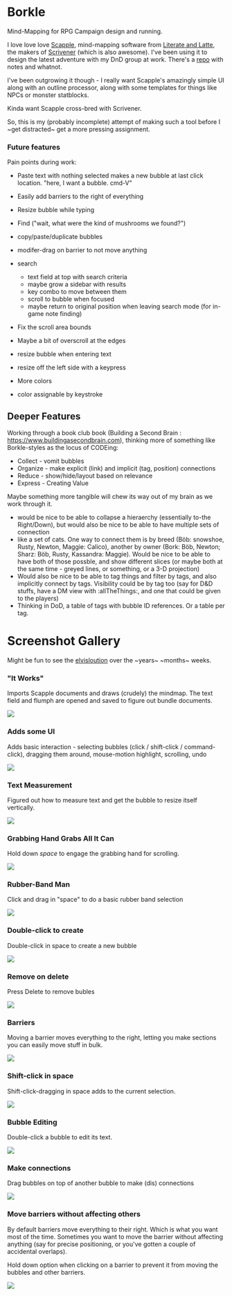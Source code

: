 # Borkle

Mind-Mapping for RPG Campaign design and running.

I love love love [Scapple](https://www.literatureandlatte.com/scapple/overview), mind-mapping
software from [Literate and Latte](https://www.literatureandlatte.com), the makers of 
[Scrivener](https://www.literatureandlatte.com/scrivener/overview) (which is also awesome).
I've been using it to design the latest adventure with my DnD group at work.  There's
a [repo](https://github.com/markd2/MarkDnD) with notes and whatnot.

I've been outgrowing it though - I really want Scapple's amazingly simple UI along with
an outline processor, along with some templates for things like NPCs or monster statblocks.

Kinda want Scapple cross-bred with Scrivener.

So, this is my (probably incomplete) attempt of making such a tool before I 
~get distracted~ get a more pressing assignment.

### Future features

Pain points during work:

* Paste text with nothing selected makes a new bubble at
  last click location. "here, I want a bubble. cmd-V"
* Easily add barriers to the right of everything
* Resize bubble while typing
* Find ("wait, what were the kind of mushrooms we found?")
* copy/paste/duplicate bubbles
* modifer-drag on barrier to not move anything

* search
  - text field at top with search criteria
  - maybe grow a sidebar with results
  - key combo to move between them
  - scroll to bubble when focused
  - maybe return to original position when leaving search mode (for in-game 
    note finding)
* Fix the scroll area bounds
* Maybe a bit of overscroll at the edges
* resize bubble when entering text
* resize off the left side with a keypress
* More colors
* color assignable by keystroke


## Deeper Features

Working through a book club book (Building a Second Brain : https://www.buildingasecondbrain.com), thinking more of something like Borkle-styles as the locus of CODEing:

  - Collect - vomit bubbles
  - Organize - make explicit (link) and implicit (tag, position) connections
  - Reduce - show/hide/layout based on relevance
  - Express - Creating Value

Maybe something more tangible will chew its way out of my brain as we work through it.

* would be nice to be able to collapse a hieraerchy (essentially to-the Right/Down),
  but would also be nice to be able to have multiple sets of connection
* like a set of cats.  One way to connect them is by breed (Böb: snowshoe,
  Rusty, Newton, Maggie: Calico), another by owner (Bork: Böb, Newton; Sharz: Böb,
  Rusty, Kassandra: Maggie). Would be nice to be able to have both of those possble,
  and show different slices (or maybe both at the same time - greyed lines, or something,
  or a 3-D projection)
* Would also be nice to be able to tag things and filter by tags, and also implicitly
  connect by tags.  Visibility could be by tag too (say for D&D stuffs, have a DM
  view with :allTheThings:, and one that could be given to the players)
* Thinking in DoD, a table of tags with bubble ID references. Or a table per tag.


# Screenshot Gallery

Might be fun to see the [elvisloution](https://www.youtube.com/watch?v=knc9LKjukSQ) over the ~years~ ~months~ weeks.


### "It Works"

Imports Scapple documents and draws (crudely) the mindmap.  The text field and flumph are
opened and saved to figure out bundle documents.

![](assets/screenshot-1.png)


### Adds some UI

Adds basic interaction - selecting bubbles (click / shift-click / command-click), dragging them
around, mouse-motion highlight, scrolling, undo

![](assets/borkle2.gif)

### Text Measurement

Figured out how to measure text and get the bubble to resize itself vertically.

![](assets/borkle3.png)

### Grabbing Hand Grabs All It Can

Hold down _space_ to engage the grabbing hand for scrolling.

![](assets/grab-hand.gif)

### Rubber-Band Man

Click and drag in "space" to do a basic rubber band selection

![](assets/rubber-band.gif)

### Double-click to create

Double-click in space to create a new bubble

![](assets/creation.gif)

### Remove on delete

Press Delete to remove bubles

![](assets/remove.gif)

### Barriers

Moving a barrier moves everything to the right, letting you make sections you can
easily move stuff in bulk.

![](assets/barriers.gif)

### Shift-click in space

Shift-click-dragging in space adds to the current selection.

![](assets/shift-space.gif)


### Bubble Editing

Double-click a bubble to edit its text.

![](assets/text-editing.gif)


### Make connections

Drag bubbles on top of another bubble to make (dis) connections

![](assets/connection.gif)


### Move barriers without affecting others

By default barriers move everything to their right.  Which is what
you want most of the time. Sometimes you want to move the barrier
without affecting anything (say for precise positioning, or you've gotten
a couple of accidental overlaps).

Hold down option when clicking on a barrier to prevent it from moving
the bubbles and other barriers.

![](assets/option-barrier.gif)
